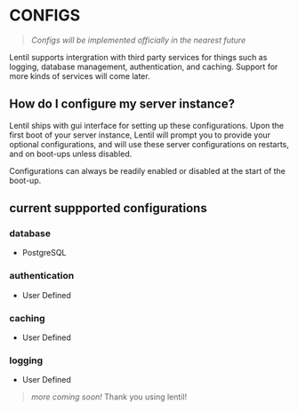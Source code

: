 # CONFIGS

> _Configs will be implemented officially in the nearest future_

Lentil supports intergration with third party services for things such
as logging, database management, authentication, and caching. Support for 
more kinds of services will come later.

## How do I configure my server instance?

Lentil ships with gui interface for setting up these configurations. Upon the 
first boot of your server instance, Lentil will prompt you to provide your 
optional configurations, and will use these server configurations on restarts, 
and on boot-ups unless disabled.

Configurations can always be readily enabled or disabled at the start of the 
boot-up.

## current suppported configurations

### database
- PostgreSQL

### authentication
- User Defined

### caching
- User Defined

### logging
- User Defined

> _more coming soon!_
> Thank you using lentil!
